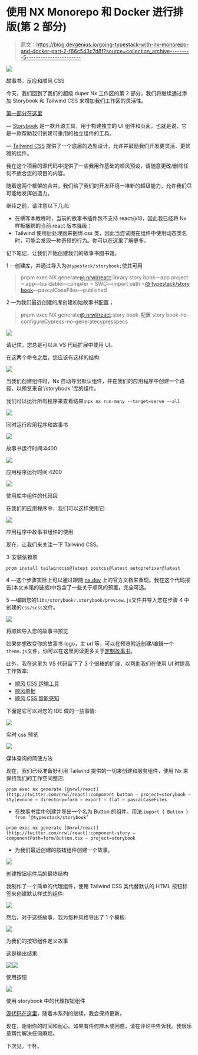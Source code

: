 # 使用 NX Monorepo 和 Docker 进行排版(第 2 部分)

> 原文：<https://blog.devgenius.io/going-typestack-with-nx-monorepo-and-docker-part-2-f66c543c7d8f?source=collection_archive---------5----------------------->

![](img/8c0914bef915bc666b157c3f7eebb490.png)

故事书，反应和顺风 CSS

今天，我们回到了我们的超级 duper Nx 工作区的第 2 部分，我们将继续通过添加 Storybook 和 Tailwind CSS 来增加我们工作区的灵活性。

[第一部分在这里](https://bit.ly/3MeHqPD)

— [Storybook](https://storybook.js.org/) 是一款开源工具，用于构建独立的 UI 组件和页面，也就是说，它是一款帮助我们创建可重用的独立组件的工具。

— [Tailwind CSS](https://tailwindcss.com/) 提供了一个底层的造型设计，允许并鼓励我们开发更灵活、更优雅的组件。

我在这个项目的源代码中提供了一些我用作基础的顺风预设，请随意更改/删除任何不适合您的项目的内容。

随着这两个框架的合并，我们给了我们的开发环境一堆新的超级能力，允许我们尽可能地发挥创造力。

继续之前，请注意以下几点:

*   在撰写本教程时，当前的故事书插件包不支持 react@18，因此我已经将 Nx 样板捆绑的当前 react 版本降级；
*   Tailwind 使用后处理器来捆绑 css 类，因此当您试图在组件中使用动态类名时，可能会发现一种奇怪的行为。你可以[在这里](https://stackoverflow.com/questions/71818458/tailwind-classes-not-loading-when-using-dynamic-classes-vue)了解更多。

记下笔记，让我们开始创建我们的故事书图书馆。

1 —创建库，并通过导入为`@typestack/storybook;`使其可用

> pnpm exec NX generate[@ nrwl/react](http://twitter.com/nrwl/react):library story book—app project = app—buildable—compiler = SWC—import path =[@ typestack/story book](http://twitter.com/typestack/storybook)—pascalCaseFiles—published

2 —为我们最近创建的库创建初始故事书配置；

> pnpm exec NX generate[@ nrwl/react](http://twitter.com/nrwl/react):story book-配置 story book-no-configureCypress-no-generatecypresspecs

![](img/30f4ea7a18e2b48527973ee754016423.png)

请记住，您总是可以从 VS 代码扩展中使用 UI。

在这两个命令之后，您应该有这样的结构:

![](img/a301ecb992a4641fb941ad6e261eb1eb.png)

当我们创建组件时，Nx 自动导出默认组件，并在我们的应用程序中创建一个路径，以预览来自'/storybook '库的组件。

我们可以运行所有程序来查看结果:`npx nx run-many --target=serve --all`

![](img/9ac6b8c9246ac0d6e4a6b79da3696e56.png)

同时运行应用程序和故事书

![](img/fa931c265c495ad0f037610c87988b63.png)

故事书运行时间:4400

![](img/456a880064d128afcc6cc6dc34f3556a.png)

应用程序运行时间:4200

![](img/185c025eb50f4363a7dce4063828d693.png)

使用库中组件的代码段

在我们的应用程序中，我们可以这样使用它:

![](img/04fef8f82a765dd900c372962937993c.png)

应用程序中故事书组件的使用

现在，让我们来关注一下 Tailwind CSS。

3-安装依赖项

`pnpm install tailwindcss@latest postcss@latest autoprefixer@latest`

4 —这个步骤实际上可以通过跟随 [nx.dev](https://nx.dev/guides/using-tailwind-css-in-react) 上的官方文档来重现。我在这个代码报告(本文末尾的链接)中包含了一些关于顺风的预置，完全可选。

5 —编辑您的`libs/storybook/.storybook/preview.js`文件并导入您在步骤 4 中创建的`css/scss`文件。

![](img/d939d148a17dac475f7a0370ed8a468f.png)

将顺风导入您的故事书预览

如果你想改变你的故事书 logo，主 url 等，可以在预览附近创建/编辑一个`theme.js`文件。你可以在这里阅读更多关于[定制故事书](https://storybook.js.org/docs/react/get-started/setup)。

此外，我在这里为 VS 代码留下了 3 个很棒的扩展，以帮助我们在使用 UI 时提高工作效率:

*   [顺风 CSS 运输工具](https://marketplace.visualstudio.com/items?itemName=sudoaugustin.tailwindcss-transpiler)
*   [顺风单据](https://marketplace.visualstudio.com/items?itemName=austenc.tailwind-docs)
*   [顺风 CSS 智能感知](https://marketplace.visualstudio.com/items?itemName=bradlc.vscode-tailwindcss)

下面是它可以对您的 IDE 做的一些事情:

![](img/ec7c7f26752ad026d423a2a3f475cd63.png)

实时 css 预览

![](img/70953933937403423c56137b88551ef3.png)

媒体查询的简便方法

现在，我们已经准备好利用 Tailwind 提供的一切来创建和服务组件，使用 Nx 来保持我们的工作空间整洁:

`pnpm exec nx generate [@nrwl/react](http://twitter.com/nrwl/react):component button — project=storybook — style=none — directory=form — export — flat — pascalCaseFiles`

*   在故事书库中创建并导出一个名为 Button 的组件。用法:`import { Button } from ‘@typesctack/storybook’`

`pnpm exec nx generate [@nrwl/react](http://twitter.com/nrwl/react):component-story — componentPath=form/Button.tsx — project=storybook`

*   为我们最近创建的按钮组件创建一个故事。

![](img/914ea490026e9f69ab165a0f90e83dce.png)

创建按钮组件后的最终结构

我制作了一个简单的代理组件，使用 Tailwind CSS 类代替默认的 HTML 按钮标签来创建默认样式的组件:

![](img/13d23ac39383402ee374343d28a55ae7.png)

然后，对于这些故事，我为每种风格导出了 1 个模板:

![](img/56ef833a7d952b58a3437a1f8a56cf6f.png)

为我们的按钮组件定义故事

这是输出结果:

![](img/568bcc8df1f187327d473da5c0b923bb.png)![](img/f176354eb4f0a1d7fbc2149be4ac2c32.png)

使用按钮

![](img/15c4b044a9db29b1fa5dd63be450bb9c.png)

使用 storybook 中的代理按钮组件

[源代码在这里](https://github.com/mend3/typestack)，随着本系列的继续，我会保持更新。

现在，谢谢你的时间和耐心。如果有任何麻木或困惑，请在评论中告诉我。我很乐意帮忙解决任何麻烦。

下次见。干杯。